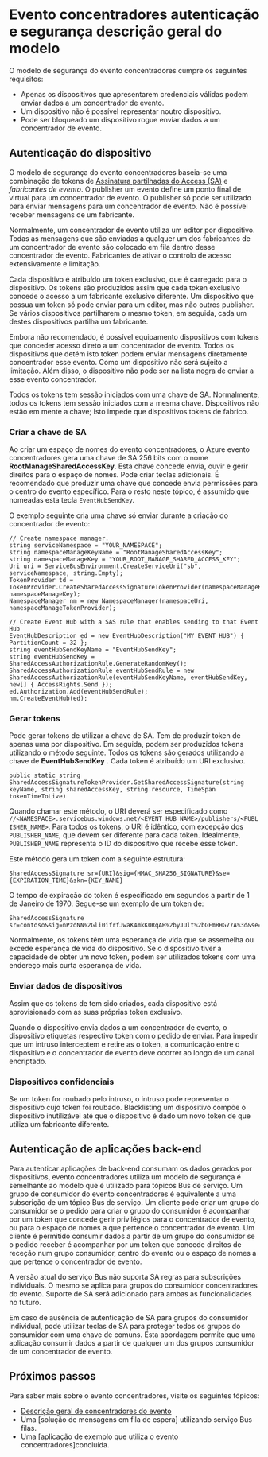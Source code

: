 <properties 
    pageTitle="Descrição geral do modelo de autenticação e de segurança do evento concentradores | Microsoft Azure"
    description="Evento concentradores autenticação e segurança descrição geral do modelo."
    services="event-hubs"
    documentationCenter="na"
    authors="sethmanheim"
    manager="timlt"
    editor="" />
<tags 
    ms.service="event-hubs"
    ms.devlang="na"
    ms.topic="article"
    ms.tgt_pltfrm="na"
    ms.workload="na"
    ms.date="08/16/2016"
    ms.author="sethm;clemensv" />

# <a name="event-hubs-authentication-and-security-model-overview"></a>Evento concentradores autenticação e segurança descrição geral do modelo

O modelo de segurança do evento concentradores cumpre os seguintes requisitos:

- Apenas os dispositivos que apresentarem credenciais válidas podem enviar dados a um concentrador de evento.
- Um dispositivo não é possível representar noutro dispositivo.
- Pode ser bloqueado um dispositivo rogue enviar dados a um concentrador de evento.

## <a name="device-authentication"></a>Autenticação do dispositivo

O modelo de segurança do evento concentradores baseia-se uma combinação de tokens de [Assinatura partilhadas do Access (SA)](../service-bus-messaging/service-bus-shared-access-signature-authentication.md) e *fabricantes de evento*. O publisher um evento define um ponto final de virtual para um concentrador de evento. O publisher só pode ser utilizado para enviar mensagens para um concentrador de evento. Não é possível receber mensagens de um fabricante.

Normalmente, um concentrador de evento utiliza um editor por dispositivo. Todas as mensagens que são enviadas a qualquer um dos fabricantes de um concentrador de evento são colocado em fila dentro desse concentrador de evento. Fabricantes de ativar o controlo de acesso extensivamente e limitação.

Cada dispositivo é atribuído um token exclusivo, que é carregado para o dispositivo. Os tokens são produzidos assim que cada token exclusivo concede o acesso a um fabricante exclusivo diferente. Um dispositivo que possua um token só pode enviar para um editor, mas não outros publisher. Se vários dispositivos partilharem o mesmo token, em seguida, cada um destes dispositivos partilha um fabricante.

Embora não recomendado, é possível equipamento dispositivos com tokens que conceder acesso direto a um concentrador de evento. Todos os dispositivos que detém isto token podem enviar mensagens diretamente concentrador esse evento. Como um dispositivo não será sujeito a limitação. Além disso, o dispositivo não pode ser na lista negra de enviar a esse evento concentrador.

Todos os tokens tem sessão iniciados com uma chave de SA. Normalmente, todos os tokens tem sessão iniciados com a mesma chave. Dispositivos não estão em mente a chave; Isto impede que dispositivos tokens de fabrico.

### <a name="create-the-sas-key"></a>Criar a chave de SA

Ao criar um espaço de nomes do evento concentradores, o Azure evento concentradores gera uma chave de SA 256 bits com o nome **RootManageSharedAccessKey**. Esta chave concede envia, ouvir e gerir direitos para o espaço de nomes. Pode criar teclas adicionais. É recomendado que produzir uma chave que concede envia permissões para o centro do evento específico. Para o resto neste tópico, é assumido que nomeadas esta tecla `EventHubSendKey`.

O exemplo seguinte cria uma chave só enviar durante a criação do concentrador de evento:

```
// Create namespace manager.
string serviceNamespace = "YOUR_NAMESPACE";
string namespaceManageKeyName = "RootManageSharedAccessKey";
string namespaceManageKey = "YOUR_ROOT_MANAGE_SHARED_ACCESS_KEY";
Uri uri = ServiceBusEnvironment.CreateServiceUri("sb", serviceNamespace, string.Empty);
TokenProvider td = TokenProvider.CreateSharedAccessSignatureTokenProvider(namespaceManageKeyName, namespaceManageKey);
NamespaceManager nm = new NamespaceManager(namespaceUri, namespaceManageTokenProvider);

// Create Event Hub with a SAS rule that enables sending to that Event Hub
EventHubDescription ed = new EventHubDescription("MY_EVENT_HUB") { PartitionCount = 32 };
string eventHubSendKeyName = "EventHubSendKey";
string eventHubSendKey = SharedAccessAuthorizationRule.GenerateRandomKey();
SharedAccessAuthorizationRule eventHubSendRule = new SharedAccessAuthorizationRule(eventHubSendKeyName, eventHubSendKey, new[] { AccessRights.Send });
ed.Authorization.Add(eventHubSendRule); 
nm.CreateEventHub(ed);
```

### <a name="generate-tokens"></a>Gerar tokens

Pode gerar tokens de utilizar a chave de SA. Tem de produzir token de apenas uma por dispositivo. Em seguida, podem ser produzidos tokens utilizando o método seguinte. Todos os tokens são gerados utilizando a chave de **EventHubSendKey** . Cada token é atribuído um URI exclusivo.

```
public static string SharedAccessSignatureTokenProvider.GetSharedAccessSignature(string keyName, string sharedAccessKey, string resource, TimeSpan tokenTimeToLive)
```

Quando chamar este método, o URI deverá ser especificado como `//<NAMESPACE>.servicebus.windows.net/<EVENT_HUB_NAME>/publishers/<PUBLISHER_NAME>`. Para todos os tokens, o URI é idêntico, com excepção dos `PUBLISHER_NAME`, que devem ser diferente para cada token. Idealmente, `PUBLISHER_NAME` representa o ID do dispositivo que recebe esse token.

Este método gera um token com a seguinte estrutura:

```
SharedAccessSignature sr={URI}&sig={HMAC_SHA256_SIGNATURE}&se={EXPIRATION_TIME}&skn={KEY_NAME}
```

O tempo de expiração do token é especificado em segundos a partir de 1 de Janeiro de 1970. Segue-se um exemplo de um token de:

```
SharedAccessSignature sr=contoso&sig=nPzdNN%2Gli0ifrfJwaK4mkK0RqAB%2byJUlt%2bGFmBHG77A%3d&se=1403130337&skn=RootManageSharedAccessKey
```

Normalmente, os tokens têm uma esperança de vida que se assemelha ou excede esperança de vida do dispositivo. Se o dispositivo tiver a capacidade de obter um novo token, podem ser utilizados tokens com uma endereço mais curta esperança de vida.

### <a name="devices-sending-data"></a>Enviar dados de dispositivos

Assim que os tokens de tem sido criados, cada dispositivo está aprovisionado com as suas próprias token exclusivo.

Quando o dispositivo envia dados a um concentrador de evento, o dispositivo etiquetas respectivo token com o pedido de enviar. Para impedir que um intruso interceptem e retire as o token, a comunicação entre o dispositivo e o concentrador de evento deve ocorrer ao longo de um canal encriptado.

### <a name="blacklisting-devices"></a>Dispositivos confidenciais

Se um token for roubado pelo intruso, o intruso pode representar o dispositivo cujo token foi roubado. Blacklisting um dispositivo compõe o dispositivo inutilizável até que o dispositivo é dado um novo token de que utiliza um fabricante diferente.

## <a name="authentication-of-back-end-applications"></a>Autenticação de aplicações back-end

Para autenticar aplicações de back-end consumam os dados gerados por dispositivos, evento concentradores utiliza um modelo de segurança é semelhante ao modelo que é utilizado para tópicos Bus de serviço. Um grupo de consumidor do evento concentradores é equivalente a uma subscrição de um tópico Bus de serviço. Um cliente pode criar um grupo do consumidor se o pedido para criar o grupo do consumidor é acompanhar por um token que concede gerir privilégios para o concentrador de evento, ou para o espaço de nomes a que pertence o concentrador de evento. Um cliente é permitido consumir dados a partir de um grupo do consumidor se o pedido receber é acompanhar por um token que concede direitos de receção num grupo consumidor, centro do evento ou o espaço de nomes a que pertence o concentrador de evento.

A versão atual do serviço Bus não suporta SA regras para subscrições individuais. O mesmo se aplica para grupos do consumidor concentradores do evento. Suporte de SA será adicionado para ambas as funcionalidades no futuro.

Em caso de ausência de autenticação de SA para grupos do consumidor individual, pode utilizar teclas de SA para proteger todos os grupos do consumidor com uma chave de comuns. Esta abordagem permite que uma aplicação consumir dados a partir de qualquer um dos grupos consumidor de um concentrador de evento.

## <a name="next-steps"></a>Próximos passos

Para saber mais sobre o evento concentradores, visite os seguintes tópicos:

- [Descrição geral de concentradores do evento]
- Uma [solução de mensagens em fila de espera] utilizando serviço Bus filas.
- Uma [aplicação de exemplo que utiliza o evento concentradores]concluída.

[Descrição geral de concentradores do evento]: event-hubs-overview.md
[aplicação de exemplo que utiliza concentradores de evento]: https://code.msdn.microsoft.com/Service-Bus-Event-Hub-286fd097
[solução mensagens em fila de espera]: ../service-bus-messaging/service-bus-dotnet-multi-tier-app-using-service-bus-queues.md
 
